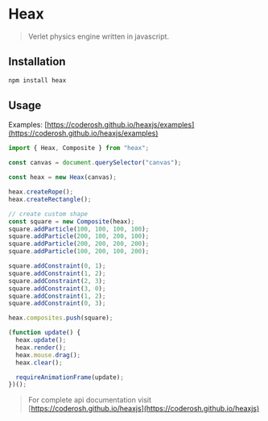 # Heax

> Verlet physics engine written in javascript.

## Installation

```bash
npm install heax
```

## Usage

Examples: [https://coderosh.github.io/heaxjs/examples](https://coderosh.github.io/heaxjs/examples)

```js
import { Heax, Composite } from "heax";

const canvas = document.querySelector("canvas");

const heax = new Heax(canvas);

heax.createRope();
heax.createRectangle();

// create custom shape
const square = new Composite(heax);
square.addParticle(100, 100, 100, 100);
square.addParticle(200, 100, 200, 100);
square.addParticle(200, 200, 200, 200);
square.addParticle(100, 200, 100, 200);

square.addConstraint(0, 1);
square.addConstraint(1, 2);
square.addConstraint(2, 3);
square.addConstraint(3, 0);
square.addConstraint(1, 2);
square.addConstraint(0, 3);

heax.composites.push(square);

(function update() {
  heax.update();
  heax.render();
  heax.mouse.drag();
  heax.clear();

  requireAnimationFrame(update);
})();
```

> For complete api documentation visit [https://coderosh.github.io/heaxjs](https://coderosh.github.io/heaxjs)
